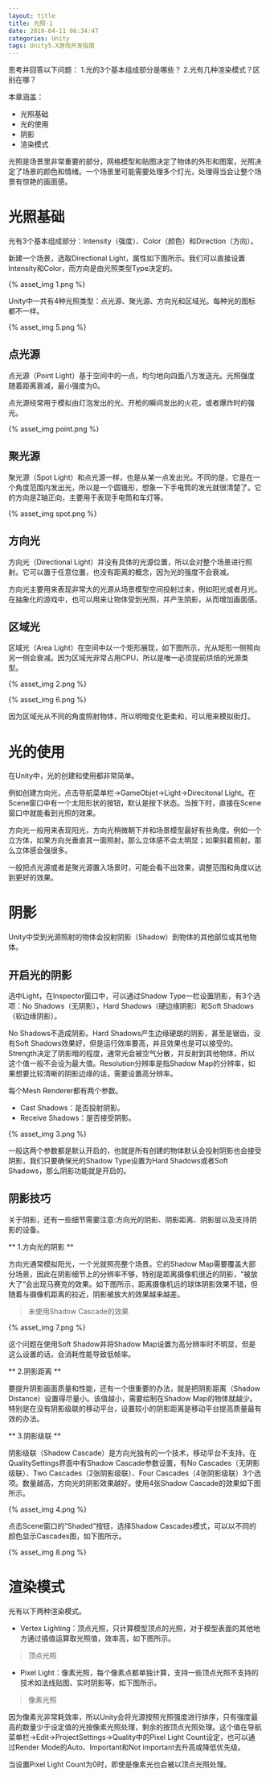 ```yaml
---
layout: title
title: 光照-1
date: 2019-04-11 06:34:47
categories: Unity
tags: Unity5.X游戏开发指南
---
```

思考并回答以下问题：
1.光的3个基本组成部分是哪些？
2.光有几种渲染模式？区别在哪？

<!--more-->

本章涵盖：
* 光照基础
* 光的使用
* 阴影
* 渲染模式

光照是场景里非常重要的部分，网格模型和贴图决定了物体的外形和图案，光照决定了场景的颜色和情绪。一个场景里可能需要处理多个灯光，处理得当会让整个场景有惊艳的画面感。

# 光照基础

光有3个基本组成部分：Intensity（强度）、Color（颜色）和Direction（方向）。

新建一个场景，选取Directional Light，属性如下图所示。我们可以直接设置Intensity和Color，而方向是由光照类型Type决定的。

{% asset_img 1.png %}

Unity中一共有4种光照类型：点光源、聚光源、方向光和区域光。每种光的图标都不一样。

{% asset_img 5.png %}

## 点光源

点光源（Point Light）基于空间中的一点，均匀地向四面八方发送光。光照强度随着距离衰减，最小强度为0。

点光源经常用于模拟由灯泡发出的光、开枪的瞬间发出的火花，或者爆炸时的强光。

{% asset_img point.png %}

## 聚光源

聚光源（Spot Light）和点光源一样，也是从某一点发出光。不同的是，它是在一个角度范围内发出光，所以是一个圆锥形，想象一下手电筒的发光就很清楚了。它的方向是Z轴正向，主要用于表现手电筒和车灯等。

{% asset_img spot.png %}

## 方向光

方向光（Directional Light）并没有具体的光源位置，所以会对整个场景进行照射。它可以置于任意位置，也没有距离的概念，因为光的强度不会衰减。

方向光主要用来表现非常大的光源从场景模型空间投射过来，例如阳光或者月光。在抽象化的游戏中，也可以用来让物体受到光照，并产生阴影，从而增加画面感。

## 区域光

区域光（Area Light）在空间中以一个矩形展现，如下图所示，光从矩形一侧照向另一侧会衰减。因为区域光非常占用CPU，所以是唯一必须提前烘焙的光源类型。

{% asset_img 2.png %}

{% asset_img 6.png %}

因为区域光从不同的角度照射物体，所以明暗变化更柔和，可以用来模拟街灯。

# 光的使用

在Unity中，光的创建和使用都非常简单。

例如创建方向光，点击导航菜单栏->GameObjet->Light->Direcitonal Light。在Scene窗口中有一个太阳形状的按钮，默认是按下状态。当按下时，直接在Scene窗口中就能看到光照的效果。

方向光一般用来表现阳光，方向光稍微朝下并和场景模型最好有些角度。例如一个立方体，如果方向光垂直其一面照射，那么立体感不会太明显；如果斜着照射，那么立体感会强很多。

一般把点光源或者是聚光源置入场景时，可能会看不出效果，调整范围和角度以达到更好的效果。

# 阴影

Unity中受到光源照射的物体会投射阴影（Shadow）到物体的其他部位或其他物体。

## 开启光的阴影

选中Light，在Inspector窗口中，可以通过Shadow Type一栏设置阴影，有3个选项：No Shadows（无阴影），Hard Shadows（硬边缘阴影）和Soft Shadows（软边缘阴影）。

No Shadows不造成阴影。Hard Shadows产生边缘硬朗的阴影，甚至是锯齿，没有Soft Shadows效果好，但是运行效率要高，并且效果也是可以接受的。Strength决定了阴影暗的程度，通常光会被空气分散，并反射到其他物体，所以这个值一般不会设为最大值。Resolution分辨率是指Shadow Map的分辨率，如果想要比较清晰的阴影边缘的话，需要设置高分辨率。

每个Mesh Renderer都有两个参数。
* Cast Shadows：是否投射阴影。
* Receive Shadows：是否接受阴影。

{% asset_img 3.png %}

一般这两个参数都是默认开启的，也就是所有创建的物体默认会投射阴影也会接受阴影，我们只要确保光的Shadow Type设置为Hard Shadows或者Soft Shadows，那么阴影功能就是开启的。

## 阴影技巧

关于阴影，还有一些细节需要注意:方向光的阴影、阴影距离、阴影层以及支持阴影的设备。

** 1.方向光的阴影 **

方向光通常模拟阳光，一个光就照亮整个场景。它的Shadow Map需要覆盖大部分场景，因此在阴影细节上的分辨率不够，特别是距离摄像机很近的阴影，“被放大了”会出现马赛克的效果。如下图所示，距离摄像机远的球体阴影效果不错，但随着与摄像机距离的拉近，阴影被放大的效果越来越差。

> 未使用Shadow Cascade的效果

{% asset_img 7.png %}

这个问题在使用Soft Shadow并将Shadow Map设置为高分辨率时不明显，但是这么设置的话，会消耗性能导致低帧率。

** 2.阴影距离 **

要提升阴影画面质量和性能，还有一个很重要的办法，就是把阴影距离（Shadow Distance）设置得尽量小。该值越小，需要绘制在Shadow Map的物体就越少。特别是在没有阴影级联的移动平台，设置较小的阴影距离是移动平台提高质量最有效的办法。

** 3.阴影级联 **

阴影级联（Shadow Cascade）是方向光独有的一个技术，移动平台不支持。在QualitySettings界面中有Shadow Cascade参数设置，有No Cascades（无阴影级联）、Two Cascades（2张阴影级联）、Four Cascades（4张阴影级联）3个选项。数量越高，方向光的阴影效果越好。使用4张Shadow Cascade的效果如下图所示。

{% asset_img 4.png %}

点击Scene窗口的“Shaded”按钮，选择Shadow Cascades模式，可以以不同的颜色显示Cascades图，如下图所示。

{% asset_img 8.png %}

# 渲染模式

光有以下两种渲染模式。

* Vertex Lighting：顶点光照，只计算模型顶点的光照，对于模型表面的其他地方通过插值运算取光照值，效率高，如下图所示。

> 顶点光照

* Pixel Light：像素光照，每个像素点都单独计算，支持一些顶点光照不支持的技术如法线贴图、实时阴影等，如下图所示。

> 像素光照

因为像素光非常耗效率，所以Unity会将光源按照光照强度进行排序，只有强度最高的数量少于设定值的光按像素光照处理，剩余的按顶点光照处理。这个值在导航菜单栏->Edit->ProjectSettings->Quality中的Pixel Light Count设定，也可以通过Render Mode的Auto、Important和Not important去升高或降低优先级。

当设置Pixel Light Count为0时，即使是像素光也会被以顶点光照处理。